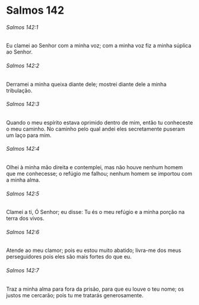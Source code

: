 # Salmos 142

###### Salmos 142:1

Eu clamei ao Senhor com a minha voz; com a minha voz fiz a minha súplica ao Senhor.

###### Salmos 142:2

Derramei a minha queixa diante dele; mostrei diante dele a minha tribulação.

###### Salmos 142:3

Quando o meu espírito estava oprimido dentro de mim, então tu conheceste o meu caminho. No caminho pelo qual andei eles secretamente puseram um laço para mim.

###### Salmos 142:4

Olhei à minha mão direita e contemplei, mas não houve nenhum homem que me conhecesse; o refúgio me falhou; nenhum homem se importou com a minha alma.

###### Salmos 142:5

Clamei a ti, Ó Senhor; eu disse: Tu és o meu refúgio e a minha porção na terra dos vivos.

###### Salmos 142:6

Atende ao meu clamor; pois eu estou muito abatido; livra-me dos meus perseguidores pois eles são mais fortes do que eu.

###### Salmos 142:7

Traz a minha alma para fora da prisão, para que eu louve o teu nome; os justos me cercarão; pois tu me tratarás generosamente.

